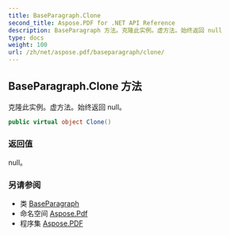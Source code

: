 ```yaml
---
title: BaseParagraph.Clone
second_title: Aspose.PDF for .NET API Reference
description: BaseParagraph 方法。克隆此实例。虚方法。始终返回 null
type: docs
weight: 100
url: /zh/net/aspose.pdf/baseparagraph/clone/
---
```

## BaseParagraph.Clone 方法

克隆此实例。虚方法。始终返回 null。

```csharp
public virtual object Clone()
```

### 返回值

null。

### 另请参阅

* 类 [BaseParagraph](../)
* 命名空间 [Aspose.Pdf](../../../aspose.pdf/)
* 程序集 [Aspose.PDF](../../../)